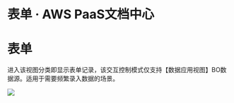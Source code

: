 # 表单 · AWS PaaS文档中心

# 表单

进入该视图分类即显示表单记录，该交互控制模式仅支持【数据应用视图】BO数据源。适用于需要频繁录入数据的场景。

[![](https://docs.awspaas.com/user-manual/aws-pass-console-user-manual-dw-vue3.0-64ga/base_def/5.png)](<5.png>)